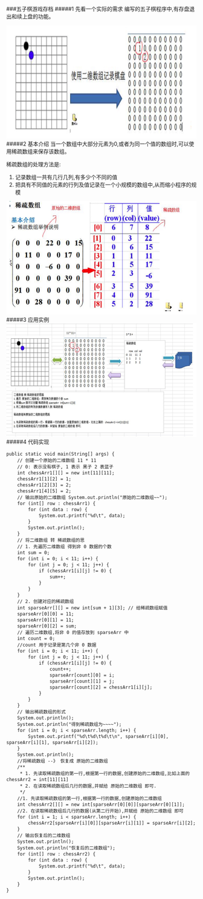 ###五子棋游戏存档
#####1 先看一个实际的需求
编写的五子棋程序中,有存盘退出和续上盘的功能。

<img src="https://github.com/langsun/Learn/blob/master/zimage/DataStructures/DataStructures01.jpg" width = "600" height = "300"/>
#####2 基本介绍
当一个数组中大部分元素为0,或者为同一个值的数组时,可以使用稀疏数组来保存该数组。

稀疏数组的处理方法是:</br>
1) 记录数组一共有几行几列,有多少个不同的值</br>
2) 把具有不同值的元素的行列及值记录在一个小规模的数组中,从而缩小程序的规模
<img src="https://github.com/langsun/Learn/blob/master/zimage/DataStructures/DataStructures02.jpg" width = "600" height = "300"/>
#####3 应用实例
<img src="https://github.com/langsun/Learn/blob/master/zimage/DataStructures/DataStructures03.jpg" width = "600" height = "300"/>
#####4 代码实现

	public static void main(String[] args) {
        // 创建一个原始的二维数组 11 * 11
        // 0: 表示没有棋子, 1 表示 黑子 2 表蓝子
        int chessArr1[][] = new int[11][11];
        chessArr1[1][2] = 1;
        chessArr1[2][3] = 2;
        chessArr1[4][5] = 2;
        // 输出原始的二维数组 System.out.println("原始的二维数组~~");
        for (int[] row : chessArr1) {
            for (int data : row) {
                System.out.printf("%d\t", data);
            }
            System.out.println();
        }
        // 将二维数组 转 稀疏数组的思
        // 1. 先遍历二维数组 得到非 0 数据的个数
        int sum = 0;
        for (int i = 0; i < 11; i++) {
            for (int j = 0; j < 11; j++) {
                if (chessArr1[i][j] != 0) {
                    sum++;
                }
            }
        }
        // 2. 创建对应的稀疏数组
        int sparseArr[][] = new int[sum + 1][3]; // 给稀疏数组赋值
        sparseArr[0][0] = 11;
        sparseArr[0][1] = 11;
        sparseArr[0][2] = sum;
        // 遍历二维数组,将非 0 的值存放到 sparseArr 中
        int count = 0;
        //count 用于记录是第几个非 0 数据
        for (int i = 0; i < 11; i++) {
            for (int j = 0; j < 11; j++) {
                if (chessArr1[i][j] != 0) {
                    count++;
                    sparseArr[count][0] = i;
                    sparseArr[count][1] = j;
                    sparseArr[count][2] = chessArr1[i][j];
                }
            }
        }
        // 输出稀疏数组的形式
        System.out.println();
        System.out.println("得到稀疏数组为~~~~");
        for (int i = 0; i < sparseArr.length; i++) {
            System.out.printf("%d\t%d\t%d\t\n", sparseArr[i][0], sparseArr[i][1], sparseArr[i][2]);
        }
        System.out.println();
        //将稀疏数组 --》 恢复成 原始的二维数组
        /**
         * 1. 先读取稀疏数组的第一行,根据第一行的数据,创建原始的二维数组,比如上面的chessArr2 = int[11][11]
         * 2. 在读取稀疏数组后几行的数据,并赋给 原始的二维数组 即可.
         */
        //1. 先读取稀疏数组的第一行,根据第一行的数据,创建原始的二维数组
        int chessArr2[][] = new int[sparseArr[0][0]][sparseArr[0][1]];
        //2. 在读取稀疏数组后几行的数据(从第二行开始),并赋给 原始的二维数组 即可
        for (int i = 1; i < sparseArr.length; i++) {
            chessArr2[sparseArr[i][0]][sparseArr[i][1]] = sparseArr[i][2];
        }
        // 输出恢复后的二维数组
        System.out.println();
        System.out.println("恢复后的二维数组");
        for (int[] row : chessArr2) {
            for (int data : row) {
                System.out.printf("%d\t", data);
            }
            System.out.println();
        }
    }
